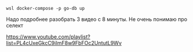 ```shell
wsl docker-compose -p go-db up
```

Надо подробнее разобрать 3 видео с 8 минуты. Не очень понимаю про селект

https://www.youtube.com/playlist?list=PL4cUxeGkcC9iImF8w9FbFOc2UntutL9Wv
